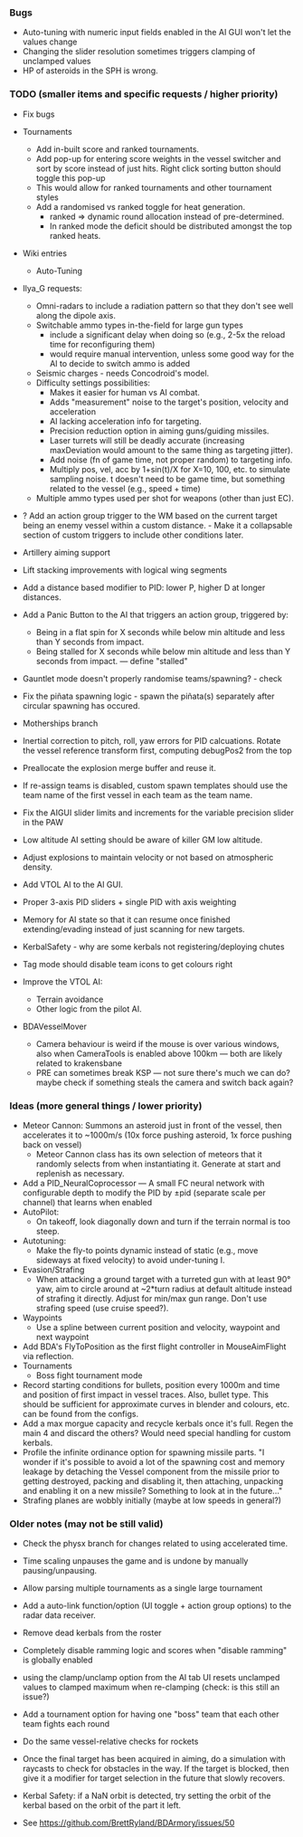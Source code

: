 ### Bugs
- Auto-tuning with numeric input fields enabled in the AI GUI won't let the values change
- Changing the slider resolution sometimes triggers clamping of unclamped values
- HP of asteroids in the SPH is wrong.


### TODO (smaller items and specific requests / higher priority)
- Fix bugs

- Tournaments
    - Add in-built score and ranked tournaments.
    - Add pop-up for entering score weights in the vessel switcher and sort by score instead of just hits. Right click sorting button should toggle this pop-up
    - This would allow for ranked tournaments and other tournament styles
    - Add a randomised vs ranked toggle for heat generation.
        - ranked => dynamic round allocation instead of pre-determined.
        - In ranked mode the deficit should be distributed amongst the top ranked heats.

- Wiki entries
    - Auto-Tuning

- Ilya_G requests:
    - Omni-radars to include a radiation pattern so that they don't see well along the dipole axis.
    - Switchable ammo types in-the-field for large gun types
        - include a significant delay when doing so (e.g., 2-5x the reload time for reconfiguring them)
        - would require manual intervention, unless some good way for the AI to decide to switch ammo is added
    - Seismic charges - needs Concodroid's model.
    - Difficulty settings possibilities:
        - Makes it easier for human vs AI combat.
        - Adds "measurement" noise to the target's position, velocity and acceleration
        - AI lacking acceleration info for targeting.
        - Precision reduction option in aiming guns/guiding missiles.
        - Laser turrets will still be deadly accurate (increasing maxDeviation would amount to the same thing as targeting jitter).
        - Add noise (fn of game time, not proper random) to targeting info.
        - Multiply pos, vel, acc by 1+sin(t)/X for X=10, 100, etc. to simulate sampling noise. t doesn't need to be game time, but something related to the vessel (e.g., speed + time)
    - Multiple ammo types used per shot for weapons (other than just EC).

- ? Add an action group trigger to the WM based on the current target being an enemy vessel within a custom distance. - Make it a collapsable section of custom triggers to include other conditions later.
- Artillery aiming support
- Lift stacking improvements with logical wing segments
- Add a distance based modifier to PID: lower P, higher D at longer distances.
- Add a Panic Button to the AI that triggers an action group, triggered by:
    - Being in a flat spin for X seconds while below min altitude and less than Y seconds from impact.
    - Being stalled for X seconds while below min altitude and less than Y seconds from impact. — define "stalled"

- Gauntlet mode doesn't properly randomise teams/spawning? - check
- Fix the piñata spawning logic - spawn the piñata(s) separately after circular spawning has occured.
- Motherships branch
- Inertial correction to pitch, roll, yaw errors for PID calcuations. Rotate the vessel reference transform first, computing debugPos2 from the top 
- Preallocate the explosion merge buffer and reuse it.
- If re-assign teams is disabled, custom spawn templates should use the team name of the first vessel in each team as the team name.
- Fix the AIGUI slider limits and increments for the variable precision slider in the PAW
- Low altitude AI setting should be aware of killer GM low altitude.
- Adjust explosions to maintain velocity or not based on atmospheric density.
- Add VTOL AI to the AI GUI.
- Proper 3-axis PID sliders + single PID with axis weighting
- Memory for AI state so that it can resume once finished extending/evading instead of just scanning for new targets.
- KerbalSafety - why are some kerbals not registering/deploying chutes
- Tag mode should disable team icons to get colours right
- Improve the VTOL AI:
    - Terrain avoidance
    - Other logic from the pilot AI.

- BDAVesselMover
    - Camera behaviour is weird if the mouse is over various windows, also when CameraTools is enabled above 100km — both are likely related to krakensbane
    - PRE can sometimes break KSP — not sure there's much we can do? maybe check if something steals the camera and switch back again?


### Ideas (more general things / lower priority)
- Meteor Cannon: Summons an asteroid just in front of the vessel, then accelerates it to ~1000m/s (10x force pushing asteroid, 1x force pushing back on vessel)
    - Meteor Cannon class has its own selection of meteors that it randomly selects from when instantiating it. Generate at start and replenish as necessary.
- Add a PID_NeuralCoprocessor — A small FC neural network with configurable depth to modify the PID by ±pid (separate scale per channel) that learns when enabled
- AutoPilot:
    - On takeoff, look diagonally down and turn if the terrain normal is too steep.
- Autotuning:
    - Make the fly-to points dynamic instead of static (e.g., move sideways at fixed velocity) to avoid under-tuning I.
- Evasion/Strafing
    - When attacking a ground target with a turreted gun with at least 90° yaw, aim to circle around at ~2*turn radius at default altitude instead of strafing it directly. Adjust for min/max gun range. Don't use strafing speed (use cruise speed?).
- Waypoints
    - Use a spline between current position and velocity, waypoint and next waypoint 
- Add BDA's FlyToPosition as the first flight controller in MouseAimFlight via reflection.
- Tournaments
    - Boss fight tournament mode
- Record starting conditions for bullets, position every 1000m and time and position of first impact in vessel traces. Also, bullet type. This should be sufficient for approximate curves in blender and colours, etc. can be found from the configs.
- Add a max morgue capacity and recycle kerbals once it's full. Regen the main 4 and discard the others? Would need special handling for custom kerbals.
- Profile the infinite ordinance option for spawning missile parts. "I wonder if it's possible to avoid a lot of the spawning cost and memory leakage by detaching the Vessel component from the missile prior to getting destroyed, packing and disabling it, then attaching, unpacking and enabling it on a new missile? Something to look at in the future..."
- Strafing planes are wobbly initially (maybe at low speeds in general?)


### Older notes (may not be still valid)
- Check the physx branch for changes related to using accelerated time.
- Time scaling unpauses the game and is undone by manually pausing/unpausing.
- Allow parsing multiple tournaments as a single large tournament
- Add a auto-link function/option (UI toggle + action group options) to the radar data receiver.
- Remove dead kerbals from the roster
- Completely disable ramming logic and scores when "disable ramming" is globally enabled
- using the clamp/unclamp option from the AI tab UI resets unclamped values to clamped maximum when re-clamping (check: is this still an issue?)
- Add a tournament option for having one "boss" team that each other team fights each round
- Do the same vessel-relative checks for rockets
- Once the final target has been acquired in aiming, do a simulation with raycasts to check for obstacles in the way. If the target is blocked, then give it a modifier for target selection in the future that slowly recovers.
- Kerbal Safety: if a NaN orbit is detected, try setting the orbit of the kerbal based on the orbit of the part it left.


- See https://github.com/BrettRyland/BDArmory/issues/50